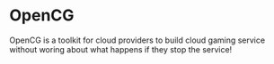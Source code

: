 # OpenCG
OpenCG is a toolkit for cloud providers to build cloud gaming service without woring about what happens if they stop the service!
